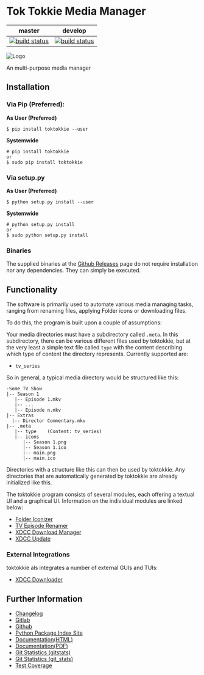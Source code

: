 # Tok Tokkie Media Manager

|master|develop|
|:----:|:-----:|
|[![build status](https://gitlab.namibsun.net/namboy94/toktokkie/badges/master/build.svg)](https://gitlab.namibsun.net/namboy94/toktokkie/commits/master)|[![build status](https://gitlab.namibsun.net/namboy94/toktokkie/badges/develop/build.svg)](https://gitlab.namibsun.net/namboy94/toktokkie/commits/develop)|

![Logo](toktokkie/resources/logo/logo_256.png)

An multi-purpose media manager

## Installation

### Via Pip (Preferred):

**As User (Preferred)**

    $ pip install toktokkie --user
    
**Systemwide**

    # pip install toktokkie
    or
    $ sudo pip install toktokkie
    
### Via setup.py

**As User (Preferred)**

    $ python setup.py install --user
    
**Systemwide**

    # python setup.py install
    or
    $ sudo python setup.py install
    
### Binaries

The supplied binaries at the [Github Releases](https://github.com/namboy94/toktokkie/releases) page
do not require installation nor any dependencies. They can simply be executed.

## Functionality

The software is primarily used to automate various media managing tasks, ranging from renaming files,
applying Folder icons or downloading files.

To do this, the program is built upon a couple of assumptions:

Your media directories must have a subdirectory called ```.meta```.
In this subdirectory, there can be various different files used by toktokkie, but at
the very least a simple text file called ```type``` with the content describing which type
of content the directory represents. Currently supported are:

* ```tv_series```

So in general, a typical media directory would be structured like this:

    -Some TV Show
    |-- Season 1
       |-- Episode 1.mkv
       |-- ...
       |-- Episode n.mkv
    |-- Extras
      |-- Director Commentary.mkv
    |-- .meta
       |-- type    (Content: tv_series)
       |-- icons
          |-- Season 1.png
          |-- Season 1.ico
          |-- main.png
          |-- main.ico

Directories with a structure like this can then be used by toktokkie.
Any directories that are automatically generated by toktokkie are
already initialized like this.

The toktokkie program consists of several modules, each offering a textual UI and a graphical UI.
Information on the individual modules are linked below:


* [Folder Iconizer](doc/markdown/folder_iconizer.md)
* [TV Episode Renamer](doc/markdown/tv_episode_renamer.md)
* [XDCC Download Manager](doc/markdown/xdcc_download_manager.md)
* [XDCC Update](doc/markdown/xdcc_update.md)

### External Integrations

toktokkie als integrates a number of external GUIs and TUIs:

* [XDCC Downloader](https://gitlab.namibsun.net/namboy94/)

## Further Information

* [Changelog](https://gitlab.namibsun.net/namboy94/toktokkie/raw/master/CHANGELOG)
* [Gitlab](https://gitlab.namibsun.net/namboy94/toktokkie)
* [Github](https://github.com/namboy94/toktokkie)
* [Python Package Index Site](https://pypi.python.org/pypi/toktokkie)
* [Documentation(HTML)](https://docs.namibsun.net/html_docs/toktokkie/index.html)
* [Documentation(PDF)](https://docs.namibsun.net/pdf_docs/toktokkie.pdf)
* [Git Statistics (gitstats)](https://gitstats.namibsun.net/gitstats/toktokkie/index.html)
* [Git Statistics (git_stats)](https://gitstats.namibsun.net/git_stats/toktokkie/index.html)
* [Test Coverage](https://coverage.namibsun.net/toktokkie/index.html)
